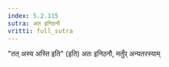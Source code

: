 ```yaml
---
index: 5.2.115
sutra: अत इनिठनौ
vritti: full_sutra
---
```


"तत् अस्य अस्ति इति" (इति) अतः इनिठनौ, मतुँप् अन्यतरस्याम् 